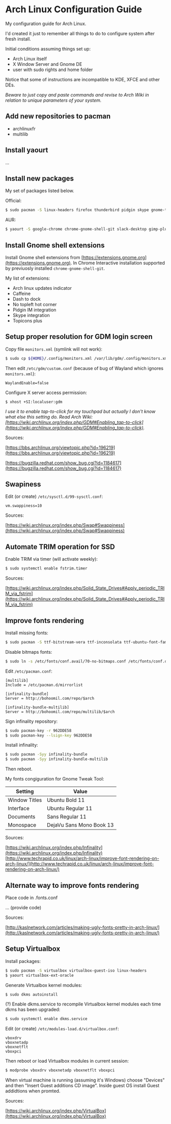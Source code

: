 # Arch Linux Configuration Guide

My configuration guide for Arch Linux.

I'd created it just to remember all things to do to configure system after fresh install.

Initial conditions assuming things set up:
- Arch Linux itself
- X Window Server and Gnome DE
- user with sudo rights and home folder

Notice that some of instructions are incompatible to KDE, XFCE and other DEs.

*Beware to just copy and paste commands and revise to Arch Wiki in relation to unique parameters of your system.*

## Add new repositories to pacman

- archlinuxfr
- multilib

## Install yaourt

...

## Install new packages

My set of packages listed below.

Official:

```bash
$ sudo pacman -S linux-headers firefox thunderbird pidgin skype gnome-tweak-tool dropbox nautilus-dropbox gimp sublime-text-dev vlc vim
```

AUR:

```bash
$ yaourt -S google-chrome chrome-gnome-shell-git slack-desktop gimp-plugin-saveforweb yandex-browser-beta
```

## Install Gnome shell extensions

Install Gnome shell extensions from [https://extensions.gnome.org](https://extensions.gnome.org). In Chrome Interactive installation supported by previuosly installed `chrome-gnome-shell-git`.

My list of extensions:

- Arch linux updates indicator
- Caffeine
- Dash to dock
- No topleft hot corner
- Pidgin IM integration
- Skype integration
- Topicons plus

## Setup proper resolution for GDM login screen

Copy file `monitors.xml` (symlink will not work):

```bash
$ sudo cp ${HOME}/.config/monitors.xml /var/lib/gdm/.config/monitors.xml
```

Then edit `/etc/gdm/custom.conf` (because of bug of Wayland which ignores `monitors.xml`):

```
WaylandEnable=false
```

Configure X server access permission:

```
$ xhost +SI:localuser:gdm
```

*I use it to enable tap-to-click for my touchpad but actually I don't know what else this setting do. Read Arch Wiki: [https://wiki.archlinux.org/index.php/GDM#Enabling_tap-to-click](https://wiki.archlinux.org/index.php/GDM#Enabling_tap-to-click).*

Sources:

[https://bbs.archlinux.org/viewtopic.php?id=196219](https://bbs.archlinux.org/viewtopic.php?id=196219)

[https://bugzilla.redhat.com/show_bug.cgi?id=1184617](https://bugzilla.redhat.com/show_bug.cgi?id=1184617)

## Swapiness

Edit (or create) `/etc/sysctl.d/99-sysctl.conf`:

```
vm.swappiness=10
```

Sources:

[https://wiki.archlinux.org/index.php/Swap#Swappiness](https://wiki.archlinux.org/index.php/Swap#Swappiness)

## Automate TRIM operation for SSD

Enable TRIM via timer (will activate weekly):

```bash
$ sudo systemctl enable fstrim.timer
```

Sources:

[https://wiki.archlinux.org/index.php/Solid_State_Drives#Apply_periodic_TRIM_via_fstrim](https://wiki.archlinux.org/index.php/Solid_State_Drives#Apply_periodic_TRIM_via_fstrim)

## Improve fonts rendering

Install missing fonts:

```bash
$ sudo pacman -S ttf-bitstream-vera ttf-inconsolata ttf-ubuntu-font-family ttf-dejavu ttf-freefont ttf-linux-libertine ttf-liberation
```

Disable bitmaps fonts:

```bash
$ sudo ln -s /etc/fonts/conf.avail/70-no-bitmaps.conf /etc/fonts/conf.d
```

Edit `/etc/pacman.conf`:

```
[multilib] 
Include = /etc/pacman.d/mirrorlist

[infinality-bundle]
Server = http://bohoomil.com/repo/$arch

[infinality-bundle-multilib]
Server = http://bohoomil.com/repo/multilib/$arch
```

Sign infinality repository:

```bash
$ sudo pacman-key -r 962DDE58
$ sudo pacman-key --lsign-key 962DDE58
```

Install infinality:

```bash
$ sudo pacman -Syy infinality-bundle
$ sudo pacman -Syy infinality-bundle-multilib
```

Then reboot.

My fonts congiguration for Gnome Tweak Tool:

| Setting       | Value                    |
|---------------|--------------------------|
| Window Titles | Ubuntu Bold 11           |
| Interface     | Ubuntu Regular 11        |
| Documents     | Sans Regular 11          |
| Monospace     | DejaVu Sans Mono Book 13 |

Sources:

[https://wiki.archlinux.org/index.php/Infinality](https://wiki.archlinux.org/index.php/Infinality)
[http://www.techrapid.co.uk/linux/arch-linux/improve-font-rendering-on-arch-linux/](http://www.techrapid.co.uk/linux/arch-linux/improve-font-rendering-on-arch-linux/)

## Alternate way to improve fonts rendering

Place code in .fonts.conf

... (provide code)

Sources:

[http://kaslnetwork.com/articles/making-ugly-fonts-pretty-in-arch-linux/](http://kaslnetwork.com/articles/making-ugly-fonts-pretty-in-arch-linux/)

## Setup Virtualbox

Install packages:

```bash
$ sudo pacman -S virtualbox virtualbox-guest-iso linux-headers
$ yaourt virtualbox-ext-oracle
```

Generate Virtualbox kernel modules:
```bash
$ sudo dkms autoinstall
```

(?) Enable dkms.service to recompile Virtualbox kernel modules each time dkms has been upgraded:
```bash
$ sudo systemctl enable dkms.service
```

Edit (or create) `/etc/modules-load.d/virtualbox.conf`:

```
vboxdrv
vboxnetadp
vboxnetflt
vboxpci
```

Then reboot or load Virtualbox modules in current session:
```bash
$ modprobe vboxdrv vboxnetadp vboxnetflt vboxpci
```

When virtual machine is running (assuming it's Windows) choose "Devices" and then "Insert Guest additions CD image". Inside guest OS install Guest addidtions when promted.

Sources:

[https://wiki.archlinux.org/index.php/VirtualBox](https://wiki.archlinux.org/index.php/VirtualBox)
